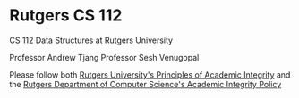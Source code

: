 # Rutgers CS 112
CS 112 Data Structures at Rutgers University

Professor Andrew Tjang
Professor Sesh Venugopal

Please follow both [Rutgers University's Principles of Academic Integrity](http://academicintegrity.rutgers.edu/) and the [Rutgers Department of Computer Science's Academic Integrity Policy](https://www.cs.rutgers.edu/academic-integrity/introduction)
